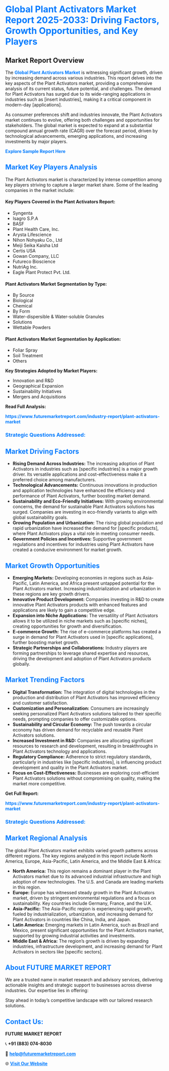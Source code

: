 <h1 style="color: #007BFF;">Global Plant Activators Market Report 2025-2033: Driving Factors, Growth Opportunities, and Key Players</h1>

<section id="overview">
<h2>Market Report Overview</h2>
<p>The <a href="https://www.futuremarketreport.com/industry-report/plant-activators-market" style="color: #007BFF; text-decoration: none;"><strong>Global Plant Activators Market</strong></a> is witnessing significant growth, driven by increasing demand across various industries. This report delves into the key aspects of the Plant Activators market, providing a comprehensive analysis of its current status, future potential, and challenges. The demand for Plant Activators has surged due to its wide-ranging applications in industries such as [insert industries], making it a critical component in modern-day [applications].</p>
<p>As consumer preferences shift and industries innovate, the Plant Activators market continues to evolve, offering both challenges and opportunities for stakeholders. The global market is expected to expand at a substantial compound annual growth rate (CAGR) over the forecast period, driven by technological advancements, emerging applications, and increasing investments by major players.</p>
</section>

<section id="overview">
<p><a href="https://www.futuremarketreport.com/request-sample/reportId=105815" style="color: #007BFF; text-decoration: none;"><strong>Explore Sample Report Here</strong></a></p>
</section>

<section id="key-players">
<h2 style="color: #007BFF;">Market Key Players Analysis</h2>
<p>The Plant Activators market is characterized by intense competition among key players striving to capture a larger market share. Some of the leading companies in the market include:</p>
<h4>Key Players Covered in the Plant Activators Report:</h4>
<ul><li>Syngenta</li><li>Isagro S.P.A</li><li>BASF</li><li>Plant Health Care, Inc.</li><li>Arysta Lifescience</li><li>Nihon Nohyaku Co., Ltd</li><li>Meiji Seika Kaisha Ltd</li><li>Certis USA</li><li>Gowan Company, LLC</li><li>Futureco Bioscience</li><li>NutriAg Inc.</li><li>Eagle Plant Protect Pvt. Ltd.</li></ul>
<h4>Plant Activators Market Segmentation by Type:</h4>
<ul><li>By Source</li><li>Biological</li><li>Chemical</li><li>By Form</li><li>Water-dispersible &amp; Water-soluble Granules</li><li>Solutions</li><li>Wettable Powders</li></ul>

<h4>Plant Activators Market Segmentation by Application:</h4>
<ul><li>Foliar Spray</li><li>Soil Treatment</li><li>Others</li></ul>
<p><strong>Key Strategies Adopted by Market Players:</strong></p>
<ul>
<li>Innovation and R&D</li>
<li>Geographical Expansion</li>
<li>Sustainability Initiatives</li>
<li>Mergers and Acquisitions</li>
</ul>
</section>

<section>
<p><strong>Read Full Analysis: </strong></p><a href="https://www.futuremarketreport.com/industry-report/plant-activators-market" style="color: #007BFF; text-decoration: none;"><strong>https://www.futuremarketreport.com/industry-report/plant-activators-market</strong></a>
<h3 style="color: #007BFF;">Strategic Questions Addressed:</h3>
</section>

<section id="driving-factors">
<h2 style="color: #007BFF;">Market Driving Factors</h2>
<ul>
<li><strong>Rising Demand Across Industries:</strong> The increasing adoption of Plant Activators in industries such as [specific industries] is a major growth driver. Its versatile applications and cost-effectiveness make it a preferred choice among manufacturers.</li>
<li><strong>Technological Advancements:</strong> Continuous innovations in production and application technologies have enhanced the efficiency and performance of Plant Activators, further boosting market demand.</li>
<li><strong>Sustainability and Eco-Friendly Initiatives:</strong> With growing environmental concerns, the demand for sustainable Plant Activators solutions has surged. Companies are investing in eco-friendly variants to align with global sustainability goals.</li>
<li><strong>Growing Population and Urbanization:</strong> The rising global population and rapid urbanization have increased the demand for [specific products], where Plant Activators plays a vital role in meeting consumer needs.</li>
<li><strong>Government Policies and Incentives:</strong> Supportive government regulations and incentives for industries using Plant Activators have created a conducive environment for market growth.</li>
</ul>
</section>

<section id="growth-opportunities">
<h2 style="color: #007BFF;">Market Growth Opportunities</h2>
<ul>
<li><strong>Emerging Markets:</strong> Developing economies in regions such as Asia-Pacific, Latin America, and Africa present untapped potential for the Plant Activators market. Increasing industrialization and urbanization in these regions are key growth drivers.</li>
<li><strong>Innovative Product Development:</strong> Companies investing in R&D to create innovative Plant Activators products with enhanced features and applications are likely to gain a competitive edge.</li>
<li><strong>Expansion into Niche Applications:</strong> The versatility of Plant Activators allows it to be utilized in niche markets such as [specific niches], creating opportunities for growth and diversification.</li>
<li><strong>E-commerce Growth:</strong> The rise of e-commerce platforms has created a surge in demand for Plant Activators used in [specific applications], further boosting market growth.</li>
<li><strong>Strategic Partnerships and Collaborations:</strong> Industry players are forming partnerships to leverage shared expertise and resources, driving the development and adoption of Plant Activators products globally.</li>
</ul>
</section>

<section id="trending-factors">
<h2 style="color: #007BFF;">Market Trending Factors</h2>
<ul>
<li><strong>Digital Transformation:</strong> The integration of digital technologies in the production and distribution of Plant Activators has improved efficiency and customer satisfaction.</li>
<li><strong>Customization and Personalization:</strong> Consumers are increasingly seeking personalized Plant Activators solutions tailored to their specific needs, prompting companies to offer customizable options.</li>
<li><strong>Sustainability and Circular Economy:</strong> The push towards a circular economy has driven demand for recyclable and reusable Plant Activators solutions.</li>
<li><strong>Increased Investment in R&D:</strong> Companies are allocating significant resources to research and development, resulting in breakthroughs in Plant Activators technology and applications.</li>
<li><strong>Regulatory Compliance:</strong> Adherence to strict regulatory standards, particularly in industries like [specific industries], is influencing product development and quality in the Plant Activators market.</li>
<li><strong>Focus on Cost-Effectiveness:</strong> Businesses are exploring cost-efficient Plant Activators solutions without compromising on quality, making the market more competitive.</li>
</ul>
</section>

<section>
<p><strong>Get Full Report: </strong></p><a href="https://www.futuremarketreport.com/industry-report/plant-activators-market" style="color: #007BFF; text-decoration: none;"><strong>https://www.futuremarketreport.com/industry-report/plant-activators-market</strong></a>
<h3 style="color: #007BFF;">Strategic Questions Addressed:</h3>
</section>


<section id="regional-analysis">
<h2 style="color: #007BFF;">Market Regional Analysis</h2>
<p>The global Plant Activators market exhibits varied growth patterns across different regions. The key regions analyzed in this report include North America, Europe, Asia-Pacific, Latin America, and the Middle East & Africa:</p>
<ul>
<li><strong>North America:</strong> This region remains a dominant player in the Plant Activators market due to its advanced industrial infrastructure and high adoption of new technologies. The U.S. and Canada are leading markets in this region.</li>
<li><strong>Europe:</strong> Europe has witnessed steady growth in the Plant Activators market, driven by stringent environmental regulations and a focus on sustainability. Key countries include Germany, France, and the U.K.</li>
<li><strong>Asia-Pacific:</strong> The Asia-Pacific region is experiencing rapid growth, fueled by industrialization, urbanization, and increasing demand for Plant Activators in countries like China, India, and Japan.</li>
<li><strong>Latin America:</strong> Emerging markets in Latin America, such as Brazil and Mexico, present significant opportunities for the Plant Activators market, supported by growing industrial activities and investments.</li>
<li><strong>Middle East & Africa:</strong> The region’s growth is driven by expanding industries, infrastructure development, and increasing demand for Plant Activators in sectors like [specific sectors].</li>
</ul>
</section>

<footer>
<h2 style="color: #007BFF;">About FUTURE MARKET REPORT</h2>
<p>We are a trusted name in market research and advisory services, delivering actionable insights and strategic support to businesses across diverse industries. Our expertise lies in offering:</p>

<p>Stay ahead in today’s competitive landscape with our tailored research solutions.</p>

<h2 style="color: #007BFF;">Contact Us:</h2>
<p><strong>FUTURE MARKET REPORT</strong></p>
<p>📞 <strong>+91 (883) 074-8030</strong></p>
<p>📧 <strong><a href="mailto:help@futuremarketreport.com" style="color: #007BFF;">help@futuremarketreport.com</a></strong></p>
<p>🌐 <strong><a href="https://www.futuremarketreport.com/" style="color: #007BFF;">Visit Our Website</a></strong></p>
</footer>